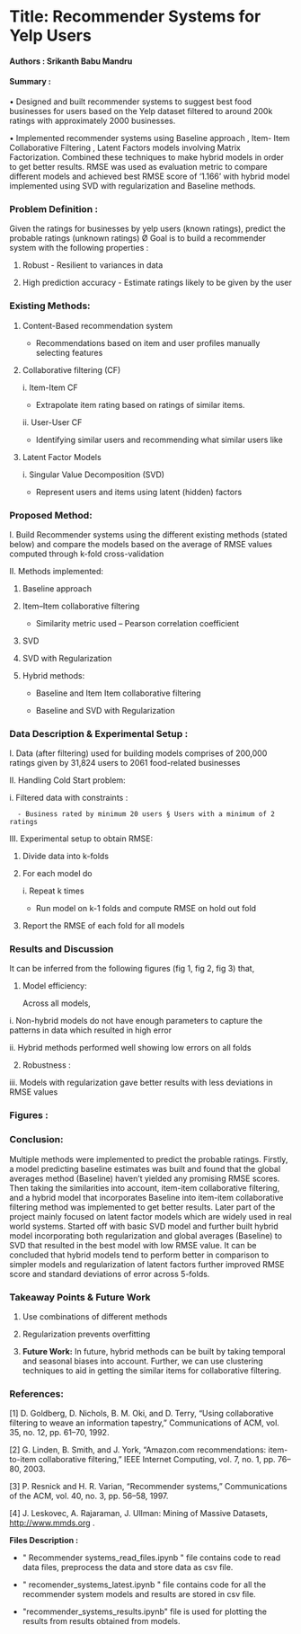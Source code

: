 # Title: Recommender Systems for Yelp Users

#### Authors : Srikanth Babu Mandru

#### Summary : 

•	Designed and built recommender systems to suggest best food businesses for users based on the Yelp dataset filtered to around 200k ratings with approximately 2000 businesses.

•	Implemented recommender systems using Baseline approach , Item- Item Collaborative Filtering , Latent Factors models involving Matrix Factorization. Combined these techniques to make hybrid models in order to get better results. RMSE was used as evaluation metric to compare different models and achieved best RMSE score of ‘1.166’ with hybrid model implemented using SVD with regularization and Baseline methods.

### Problem Definition : 

 Given the ratings for businesses by yelp users (known ratings), predict the probable ratings (unknown ratings) Ø Goal is to build a recommender system with the following properties :
 
  1. Robust - Resilient to variances in data
  
  2. High prediction accuracy - Estimate ratings likely to be given by the user
  
### Existing Methods:

  1. Content-Based recommendation system
  
        - Recommendations based on item and user profiles manually selecting features
        
  2. Collaborative filtering (CF) 
  
     i. Item-Item CF
     
        - Extrapolate item rating based on ratings of similar items. 
        
     ii. User-User CF
     
        - Identifying similar users and recommending what similar users like 
        
  3. Latent Factor Models
  
      i. Singular Value Decomposition (SVD)
      
        - Represent users and items using latent (hidden) factors

### Proposed Method:

I. Build Recommender systems using the different existing methods (stated below) and compare the models based on the average of RMSE values computed through k-fold cross-validation

II. Methods implemented:

  1. Baseline approach
  
  2. Item–Item collaborative filtering
  
      - Similarity metric used – Pearson correlation coefficient
      
  3. SVD
  
  4. SVD with Regularization 
  
  5. Hybrid methods:
  
      - Baseline and Item Item collaborative filtering
      
      - Baseline and SVD with Regularization
      

### Data Description & Experimental Setup :

I. Data (after filtering) used for building models comprises of 200,000 ratings given by 31,824 users to 2061 food-related businesses

II. Handling Cold Start problem:

  i. Filtered data with constraints :
  
      - Business rated by minimum 20 users § Users with a minimum of 2 ratings
      
III. Experimental setup to obtain RMSE: 

  1. Divide data into k-folds
  
  2. For each model do
  
      i. Repeat k times
      
        - Run model on k-1 folds and compute RMSE on hold out fold
        
  3. Report the RMSE of each fold for all models

### Results and Discussion
  
  It can be inferred from the following figures (fig 1, fig 2, fig 3) that,

1. Model efficiency: 

   Across all models,
  
  i. Non-hybrid models do not have enough parameters to capture the patterns in data which resulted in high error
  
  ii. Hybrid methods performed well showing low errors on all folds
  
2. Robustness :

  iii. Models with regularization gave better results with less deviations in RMSE values

### Figures :



### Conclusion: 
  
  Multiple methods were implemented to predict the probable ratings. Firstly, a model predicting baseline estimates was built and found that the global averages method (Baseline) haven’t yielded any promising RMSE scores. Then taking the similarities into account, item-item collaborative filtering, and a hybrid model that incorporates Baseline into item-item collaborative filtering method was implemented to get better results. Later part of the project mainly focused on latent factor models which are widely used in real world systems. Started off with basic SVD model and further built hybrid model incorporating both regularization and global averages (Baseline) to SVD that resulted in the best model with low RMSE value. It can be concluded that hybrid models tend to perform better in comparison to simpler models and regularization of latent factors further improved RMSE score and standard deviations of error across 5-folds.

### Takeaway Points & Future Work

1. Use combinations of different methods 

2.  Regularization prevents overfitting

3. **Future Work:** In future, hybrid methods can be built by taking temporal and seasonal biases into account. Further, we can use clustering techniques to aid in getting the similar items for collaborative filtering.

### References: 
 
[1] D. Goldberg, D. Nichols, B. M. Oki, and D. Terry, “Using collaborative filtering to weave an information tapestry,” Communications of ACM, vol. 35, no. 12, pp. 61–70, 1992.

[2] G. Linden, B. Smith, and J. York, “Amazon.com recommendations: item-to-item collaborative filtering,” IEEE Internet Computing, vol. 7, no. 1, pp. 76–80, 2003.

[3] P. Resnick and H. R. Varian, “Recommender systems,” Communications of the ACM, vol. 40, no. 3, pp. 56–58, 1997.

[4] J. Leskovec, A. Rajaraman, J. Ullman: Mining of Massive Datasets, http://www.mmds.org .

**Files Description :**

- " Recommender systems_read_files.ipynb " file contains code to read data files, preprocess the data and store data as csv file.

- " recomender_systems_latest.ipynb " file contains code for all the recommender system models and results are stored in csv file.

- "recommender_systems_results.ipynb" file is used for plotting the results from results obtained from models.
